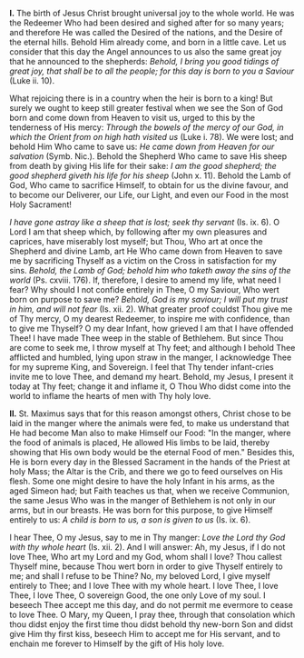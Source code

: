 
**I\.** The birth of Jesus Christ brought universal joy to the whole world. He was the Redeemer Who had been desired and sighed after for so many years; and therefore He was called the Desired of the nations, and the Desire of the eternal hills. Behold Him already come, and born in a little cave. Let us consider that this day the Angel announces to us also the same great joy that he announced to the shepherds: *Behold, I bring you good tidings of great joy, that shall be to all the people; for this day is born to you a Saviour* (Luke ii. 10).

What rejoicing there is in a country when the heir is born to a king! But surely we ought to keep still greater festival when we see the Son of God born and come down from Heaven to visit us, urged to this by the tenderness of His mercy: *Through the bowels of the mercy of our God, in which the Orient from on high hath visited us* (Luke i. 78). We were lost; and behold Him Who came to save us: *He came down from Heaven for our salvation* (Symb. Nic.). Behold the Shepherd Who came to save His sheep from death by giving His life for their sake: *I am the good shepherd; the good shepherd giveth his life for his sheep* (John x. 11). Behold the Lamb of God, Who came to sacrifice Himself, to obtain for us the divine favour, and to become our Deliverer, our Life, our Light, and even our Food in the most Holy Sacrament!

*I have gone astray like a sheep that is lost; seek thy servant* (Is. ix. 6). O Lord I am that sheep which, by following after my own pleasures and caprices, have miserably lost myself; but Thou, Who art at once the Shepherd and divine Lamb, art He Who came down from Heaven to save me by sacrificing Thyself as a victim on the Cross in satisfaction for my sins. *Behold, the Lamb of God; behold him who taketh away the sins of the world* (Ps. cxviii. 176). If, therefore, I desire to amend my life, what need I fear? Why should I not confide entirely in Thee, O my Saviour, Who wert born on purpose to save me? *Behold, God is my saviour; I will put my trust in him, and will not fear* (Is. xii. 2). What greater proof couldst Thou give me of Thy mercy, O my dearest Redeemer, to inspire me with confidence, than to give me Thyself? O my dear Infant, how grieved I am that I have offended Thee! I have made Thee weep in the stable of Bethlehem. But since Thou are come to seek me, I throw myself at Thy feet; and although I behold Thee afflicted and humbled, lying upon straw in the manger, I acknowledge Thee for my supreme King, and Sovereign. I feel that Thy tender infant-cries invite me to love Thee, and demand my heart. Behold, my Jesus, I present it today at Thy feet; change it and inflame it, O Thou Who didst come into the world to inflame the hearts of men with Thy holy love.

**II\.** St. Maximus says that for this reason amongst others, Christ chose to be laid in the manger where the animals were fed, to make us understand that He had become Man also to make Himself our Food: \"In the manger, where the food of animals is placed, He allowed His limbs to be laid, thereby showing that His own body would be the eternal Food of men.\" Besides this, He is born every day in the Blessed Sacrament in the hands of the Priest at holy Mass; the Altar is the Crib, and there we go to feed ourselves on His flesh. Some one might desire to have the holy Infant in his arms, as the aged Simeon had; but Faith teaches us that, when we receive Communion, the same Jesus Who was in the manger of Bethlehem is not only in our arms, but in our breasts. He was born for this purpose, to give Himself entirely to us: *A child is born to us, a son is given to us* (Is. ix. 6).

I hear Thee, O my Jesus, say to me in Thy manger: *Love the Lord thy God with thy whole heart* (Is. xii. 2). And I will answer: Ah, my Jesus, if I do not love Thee, Who art my Lord and my God, whom shall I love? Thou callest Thyself mine, because Thou wert born in order to give Thyself entirely to me; and shall I refuse to be Thine? No, my beloved Lord, I give myself entirely to Thee; and I love Thee with my whole heart. I love Thee, I love Thee, I love Thee, O sovereign Good, the one only Love of my soul. I beseech Thee accept me this day, and do not permit me evermore to cease to love Thee. O Mary, my Queen, I pray thee, through that consolation which thou didst enjoy the first time thou didst behold thy new-born Son and didst give Him thy first kiss, beseech Him to accept me for His servant, and to enchain me forever to Himself by the gift of His holy love.


